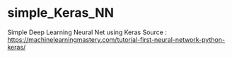 # simple_Keras_NN
Simple Deep Learning Neural Net using Keras
Source : https://machinelearningmastery.com/tutorial-first-neural-network-python-keras/
